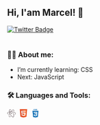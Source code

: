<h2>Hi, I'am Marcel! 👋</h2>
<div id="badges">
  <a href="https://twitter.com/Meveltu">
    <img src="https://img.shields.io/badge/Twitter-blue?style=for-the-badge&logo=twitter&logoColor=white" alt="Twitter Badge"/>
  </a>
</div>

<div id="badges">
<img align="right" width= "400" scr="https://media.giphy.com/media/L1R1tvI9svkIWwpVYr/giphy.gif"
</div>
  
<div id="badges">
<img src="https://komarev.com/ghpvc/?username=meveltu&style=flat-square&color=blue" alt=""/>
</div>

### :man_technologist: About me:
- I’m currently learning: CSS
- Next: JavaScript

### :hammer_and_wrench: Languages and Tools:
<div>
  <img src="https://github.com/devicons/devicon/blob/master/icons/atom/atom-original.svg" title="atom" alt="atom" width="20" height="20"/>&nbsp;
  <img src="https://github.com/devicons/devicon/blob/master/icons/html5/html5-original.svg" title="HTML5" alt="HTML" width="20" height="20"/>&nbsp;
  <img src="https://github.com/devicons/devicon/blob/master/icons/css3/css3-plain-wordmark.svg"  title="CSS3" alt="CSS" width="20" height="20"/>&nbsp;
</div>

<!--
**Meveltu/Meveltu** is a ✨ _special_ ✨ repository because its `README.md` (this file) appears on your GitHub profile.

Here are some ideas to get you started:

- 🔭 I’m currently working on ...
- 🌱 I’m currently learning ...
- 👯 I’m looking to collaborate on ...
- 🤔 I’m looking for help with ...
- 💬 Ask me about ...
- 📫 How to reach me: ...
- 😄 Pronouns: ...
- ⚡ Fun fact: ...
-->
